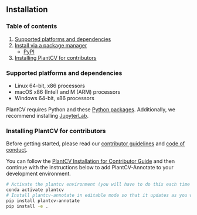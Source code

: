 ## Installation

### Table of contents
1. [Supported platforms and dependencies](#dependencies)
2. [Install via a package manager](#install)
    - [PyPI](#pypi)
3. [Installing PlantCV for contributors](#contributors)

### Supported platforms and dependencies <a name="dependencies"></a>
- Linux 64-bit, x86 processors
- macOS x86 (Intel) and M (ARM) processors
- Windows 64-bit, x86 processors

PlantCV requires Python and these [Python packages](https://github.com/danforthcenter/plantcv/blob/main/requirements.txt).
Additionally, we recommend installing [JupyterLab](https://jupyter.org/).

### Installing PlantCV for contributors <a name="contributors"></a>
Before getting started, please read our [contributor guidelines](CONTRIBUTING.md) and [code of conduct](CODE_OF_CONDUCT.md).

You can follow the [PlantCV Installation for Contributor Guide](https://plantcv.readthedocs.io/en/latest/installation/#contributors) and then continue with the instructions below to add PlantCV-Annotate to 
your development environment.

```bash
# Activate the plantcv environment (you will have to do this each time you start a new session)
conda activate plantcv
# Install plantcv-annotate in editable mode so that it updates as you work on new features/updates
pip install plantcv-annotate
pip install -e .
```
